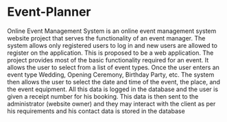 # Event-Planner
Online Event Management System is an online event management system website project that serves the functionality of an event manager. The system allows only registered users to log in and new users are allowed to register on the application. This is proposed to be a web application. The project provides most of the basic functionality required for an event. It allows the user to select from a list of event types. Once the user enters an event type Wedding, Opening Ceremony, Birthday Party, etc. The system then allows the user to select the date and time of the event, the place, and the event equipment. All this data is logged in the database and the user is given a receipt number for his booking. This data is then sent to the administrator (website owner) and they may interact with the client as per his requirements and his contact data is stored in the database
